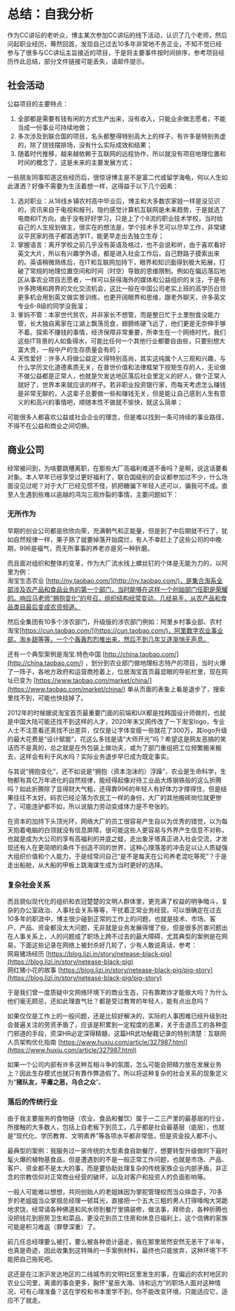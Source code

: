 # 总结：自我分析

作为CC讲坛的老听众，博主某次参加CC讲坛的线下活动，认识了几个老师，然后问起职业经历，蓦然回首，发现自己过去10多年非常地不务正业，不知不觉已经参与了很多与CC讲坛主旨接近的项目，于是将主要事件按时间排序，参考项目经历作此总结，部分文件链接可能丢失，请邮件提示。

## 社会活动

公益项目的主要特点：

1. 全部都是需要有钱有闲的方式生产出来，没有收入，只能业余做志愿者，不能当成一份事业可持续地做；
2. 多次涉及到联合国的项目，名头都整得特别高大上的样子，有许多是特别务虚的，除了烧钱摆排场，没有什么实际成效和结果；
3. 随着时代推移，越来越依赖于互联网的远程协作，所以就没有项目地理位置和时间的概念了，这是未来的主要发展方式；

一些朋友同事知道这些经历后，很惊讶博主是不是富二代或留学海龟，何以人生如此潇洒？好像不需要为生活着想一样，这得益于以下几个因素：

1. 选对职业：从18线乡镇农村高中毕业后，博主和大多数农家娃一样是没见识的，资讯来自于电视和报刊，隐约感觉计算机互联网是未来趋势，于是就选了电商和IT方向，由于没有好好学习，只是上了个8流的职业技术学校，当时给自己的人生规划做主，很实在的想法是，学个技术手艺可以尽早工作，非常建议平民家的孩子都首选学IT，能更早走出去独立生存； 
2. 掌握语言：离开学校之前几乎没有英语及格过，也不会说和听，由于喜欢看好英文大片，所以有兴趣学外语，都是进入社会工作后，自己野路子摸索出来的。英语稍微熟练后，在IT和互联网加持下，眼界和知识面得到极大拓展，打破了常规的地理位置空间和时间（时空）导致的思维限制。例如在偏远落后地区从事农业项目志愿者，一样可以获得海外的媒体和公益组织的关注，于是有许多跨境和跨界的文化交流机会，这比一般在中国公司老实上班的高学历白领更多机会用到英文做实景训练，也更开阔眼界和思维，跟老外聊天，许多英文专业6-8级的同学没我溜； 
3. 爹妈不管：本家世代贫农，并非家长不想管，而是整日忙于土里刨食没能力管，长大独自离家在江湖上飘荡觅食，翅膀练硬飞远了，他们更是无奈伸手够不着。探索不赚钱的事情，经济保障非常重要，所幸生在一个网络时代，我们这些IT背景的人如鱼得水，可能比任何一个其他行业都要自由些，只要别想大富大贵，一般中产的生存质量会有的； 
4. 天性爱好：许多人将做公益定义得特别高尚，其实这纯属个人三观和兴趣，与什么学历文化道德素质无关，在普世价值和法律框架下规矩生存的人，无论做不做公益都是正常人，也就是欠发达地区落后社会里定义的好人，做个正常人就好了，世界本来就应该的样子。若非职业投资银行家，而每天考虑怎么赚钱是非常无聊的，人这辈子总要做一些和赚钱无关，但是能让自己感到人生有意义的和高兴的事情吧，顺随本性不做就不愉快，就这么简单；

可能很多人都喜欢公益或社会企业的理念，但是难以找到一条可持续的事业路径，不得不在公益和商业之间切换。

## 商业公司

经常被问到，为啥要跳槽离职，在那些大厂高福利难道不香吗？是啊，说这话要看对象。本人早年已经享受过更好福利了，联合国级别的会议都参加过不少，什么场面没见过呢？对于大厂已经见惯不怪，抓把糖骗下年轻人还可以，骗我可不成。直至人生遇到些难以逾越的鸿沟三观炸裂的事情，主要问题如下：  


### 无所作为

早期的创业公司都是欣欣向荣，充满朝气和正能量，但是到了中后期就不行了，犹如自然规律一样，果子熟了就要掉落开始腐烂，有人不幸赶上了这些公司的中晚期，996是福气，而无所事事的养老亦是另一种折磨。  
  
而且面对组织和整体的变革，作为大厂流水线上螺丝钉的个体是无能为力的，以阿里为例：  
淘宝生态农业 [http://ny.taobao.com/](http://ny.taobao.com/)，是集合淘系全部涉及农产品和食品业务的第一个部门，当时能够在这样一个创始部门任职是荣耀的。响应马老师“拥抱变化”的号召，组织结构经常变动，几经易手，从农产品和食品类目最后变成农资频道。

然后全集团有10多个涉农部门，升级版的涉农部门例如：阿里乡村事业部、农村淘宝[https://cun.taobao.com/](https://cun.taobao.com/)，阿里数字农业事业部，淘乡甜等等，一个个轰轰烈烈推出来，然后不到几年又逐渐悄无声息。

还有一个典型案例是淘宝.特色中国 [http://china.taobao.com/](http://china.taobao.com/) ，划分到农业部门做地理标志特产的项目，当时火爆了一阵子，各地方政府和运营商抢着上，位居淘宝首页最显眼的导航栏里，现在网址已变为 [https://www.taobao.com/market/china/](https://www.taobao.com/market/china/) 单从页面的表象上看是退步了，搜索里找不到，可能也快挂掉了。

2012年的时候据说淘宝首页最重要门面的前端和UX都是找韩国设计师做的，也就是中国大陆可能还找不到这样的人才，2020年末又网传改了一下淘宝logo，专业人士不注意看还真找不出差异，仅仅是让字体变瘦一些就花了300万，其logo升级的最大花费是“设计赋能”，花这么多钱是请“大师开光”吗？希望这是网友恶搞的笑话而不是真的，总之就是在外包装上做功夫，或为了部门重组把工位频繁搬来搬去，这样会有利于风水吗？实际业务退步早已成为既定事实。

与其说“拥抱变化”，还不如说是“拥抱（资本泡沫的）浮躁”，农业是生命科学，生物都有其亿万年进化的自然规律，能经得起像对待工业品大炼钢铁般的这么折腾吗？如此折腾除了显得财大气粗，还得靠996的年轻人有好体力才撑得住，但是结果往往不太好。码农已经沦落为农民工一样的身份，大厂的其他搬砖岗位就更惨了，可能连驴都不如，所以说脑力劳动变成体力是不夸张的。  
  
在资本的加持下头顶光环，网络大厂的员工很容易产生自以为优秀的错觉，以为每天抱着电脑的白领就没有信息屏障，很可能这些人更容易与外界产生信息不对称，也就是成为大公司的享有高福利的井底之蛙，走出象牙塔真正进入社会交流，才发现还有人在更简陋的条件下创造不同的世界，这种心理落差的冲击足以让人质疑强大组织价值和个人能力，于是经常问自己“是不是每天在公司养老混吃等死”？于是走出船舱，从大船的甲板上跳海谋生成为当时更好的选择。  


### 复杂社会关系

而且貌似现代化的组织和衣冠楚楚的文明人群体里，更充满了权益的明争暗斗，复杂的办公室政治、人事社会关系等等，干扰着正常业务经营。可以很确定在过去10多年的职涯中，博主很少碰到正常的工作上的问题，也就是技术、市场、客户、产品、资金都没太大问题，无非就是业务发展得慢了些，但是很多厉害问题出在人事关系上，人的问题成了职场上跨不过去的最大障碍，尤其典型的案例是在网易，下面这些记录在网络上被封杀好几轮了，少有人敢说真话，参考：  
网易猪场经历 [https://blog.lizi.in/story/netease-black-pig](https://blog.lizi.in/story/netease-black-pig)  
网红猪小花的故事 [https://blog.lizi.in/story/netease-black-pig/pig-story](https://blog.lizi.in/story/netease-black-pig/pig-story)

于是我们曾一度质疑中文网络环境下的商业生态，只有靠欺诈才能做大吗？为什么他们毫无顾忌，还如此理直气壮？都是受过教育的年轻人，能有点出息吗？  
  
如果仅仅是工作上的一般问题，还是比较好解决的，实际的人事困难已经升级到社会普遍关注的劳资矛盾了，应该是积累到一定程度的恶果，关于击退员工的各种歪门邪道的手段，资深HR必定深得精髓，这篇HR武功秘籍记录的特别清楚：互联网人员架构优化指南 [https://www.huxiu.com/article/327987.html](https://www.huxiu.com/article/327987.html)

如果一个公司内部有许多这种互相斗争的氛围，怎么可能会把精力放在发展业务上？因此生存模式也就只有靠作弊造假了。所以将这种复杂的社会关系的现象定义为“**猪队友，平庸之恶，乌合之众**”。



### 落后的传统行业

由于我主要服务的食物链（农业、食品和餐饮）属于一二三产里的最基层的行业，所接触的大多数人，包括上自老板下到员工，几乎都是社会最基层（底层），也就是“现代化、学历教育、文明素养”等各项水平都非常低，但是资金投入都不小。

最典型的案例：我服务过一家传统的大型素食自助餐厅，想要转型升级做时下最时髦火爆的植物基食品，但是遭遇到的不是一般正常工作问题，也就是市场、产品、客户、资金都不是太大的事，而是要协助处理复杂的传统家族企业内部矛盾，非正念的宗教信仰对正常商业经营的破坏，以及对客户和投资人的负面影响等。

一般人可能难以想想，共同创始人的老姐妹因为掌舵管理权而当众摔盘子，70多岁的老姐姐当众掌掴总经理一顿耳光，直接把一个五大三粗的男人打得嚎啕大哭跪地求饶，经常请各种佛道和风水师到餐厅里搞装修，做法事，拜师会，各种折腾也没把钱花到厨房卫生和菜品，更没花到员工住房和休息日福利上，这个信佛的家族可能是积习难返（罪孽深重）了。

前几任总经理要么被打，要么被各种诡计逼走，我在那里居然安然无恙干了半年，也真是奇迹，因此收集到这特殊的一手案例材料，最终也只能放弃，这种环境下不能把自己拖死吧。

这还是在江浙沪发达地区的二线城市的文明社区里发生的事，在偏远的农村地区的农业公司里，离谱的事会更多，胸怀“星辰大海、诗和远方”的职场人面对这种情况，可有心理准备？这在学校和书本里学不到，你不能改变环境，只能适应它，适应不了就走。

